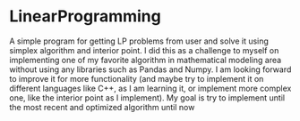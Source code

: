 # LinearProgramming
A simple program for getting LP problems from user and solve it using simplex algorithm and interior point. I did this as a challenge to myself on implementing one of my favorite algorithm in mathematical modeling area without using any libraries such as Pandas and Numpy. I am looking forward to improve it for more functionality (and maybe try to implement it on different languages like C++, as I am learning it, or implement more complex one, like the interior point as I implement). My goal is try to implement until the most recent and optimized algorithm until now
